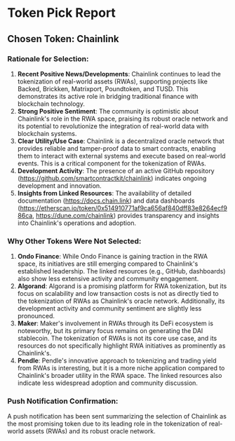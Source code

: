 # Token Pick Report

## Chosen Token: **Chainlink**

### Rationale for Selection:
1. **Recent Positive News/Developments**: Chainlink continues to lead the tokenization of real-world assets (RWAs), supporting projects like Backed, Brickken, Matrixport, Poundtoken, and TUSD. This demonstrates its active role in bridging traditional finance with blockchain technology.
2. **Strong Positive Sentiment**: The community is optimistic about Chainlink's role in the RWA space, praising its robust oracle network and its potential to revolutionize the integration of real-world data with blockchain systems.
3. **Clear Utility/Use Case**: Chainlink is a decentralized oracle network that provides reliable and tamper-proof data to smart contracts, enabling them to interact with external systems and execute based on real-world events. This is a critical component for the tokenization of RWAs.
4. **Development Activity**: The presence of an active GitHub repository (https://github.com/smartcontractkit/chainlink) indicates ongoing development and innovation.
5. **Insights from Linked Resources**: The availability of detailed documentation (https://docs.chain.link) and data dashboards (https://etherscan.io/token/0x514910771af9ca656af840dff83e8264ecf986ca, https://dune.com/chainlink) provides transparency and insights into Chainlink's operations and adoption.

### Why Other Tokens Were Not Selected:
1. **Ondo Finance**: While Ondo Finance is gaining traction in the RWA space, its initiatives are still emerging compared to Chainlink's established leadership. The linked resources (e.g., GitHub, dashboards) also show less extensive activity and community engagement.
2. **Algorand**: Algorand is a promising platform for RWA tokenization, but its focus on scalability and low transaction costs is not as directly tied to the tokenization of RWAs as Chainlink's oracle network. Additionally, its development activity and community sentiment are slightly less pronounced.
3. **Maker**: Maker's involvement in RWAs through its DeFi ecosystem is noteworthy, but its primary focus remains on generating the DAI stablecoin. The tokenization of RWAs is not its core use case, and its resources do not specifically highlight RWA initiatives as prominently as Chainlink's.
4. **Pendle**: Pendle's innovative approach to tokenizing and trading yield from RWAs is interesting, but it is a more niche application compared to Chainlink's broader utility in the RWA space. The linked resources also indicate less widespread adoption and community discussion.

### Push Notification Confirmation:
A push notification has been sent summarizing the selection of Chainlink as the most promising token due to its leading role in the tokenization of real-world assets (RWAs) and its robust oracle network.